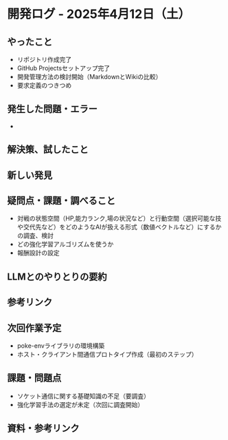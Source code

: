 # 開発ログ - 2025年4月12日（土）

## やったこと
- リポジトリ作成完了
- GitHub Projectsセットアップ完了
- 開発管理方法の検討開始（MarkdownとWikiの比較）
- 要求定義のつきつめ

## 発生した問題・エラー
- 

## 解決策、試したこと

## 新しい発見

## 疑問点・課題・調べること
- 対戦の状態空間（HP,能力ランク,場の状況など）と行動空間（選択可能な技や交代先など）をどのようなAIが扱える形式（数値ベクトルなど）にするかの調査、検討
- どの強化学習アルゴリズムを使うか
- 報酬設計の設定

## LLMとのやりとりの要約

## 参考リンク


## 次回作業予定
- poke-envライブラリの環境構築
- ホスト・クライアント間通信プロトタイプ作成（最初のステップ）

## 課題・問題点
- ソケット通信に関する基礎知識の不足（要調査）
- 強化学習手法の選定が未定（次回に調査開始）

## 資料・参考リンク